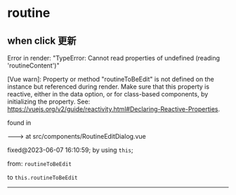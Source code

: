 # routine

## when click 更新

Error in render: "TypeError: Cannot read properties of undefined (reading 'routineContent')"

[Vue warn]: Property or method "routineToBeEdit" is not defined on the instance but referenced during render. Make sure that this property is reactive, either in the data option, or for class-based components, by initializing the property. See: https://vuejs.org/v2/guide/reactivity.html#Declaring-Reactive-Properties.

found in

---> <RoutineEditDialog> at src/components/RoutineEditDialog.vue

fixed@2023-06-07 16:10:59; by using `this`;

from: `routineToBeEdit`

to `this.routineToBeEdit`



---

